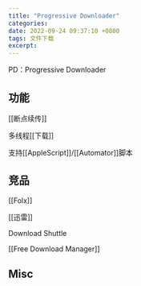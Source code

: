 ```yaml
---
title: "Progressive Downloader"
categories: 
date: 2022-09-24 09:37:10 +0800
tags: 文件下载
excerpt: 
---
```


PD：Progressive Downloader


## 功能

[[断点续传]]

多线程[[下载]]

支持[[AppleScript]]/[[Automator]]脚本


## 竞品

[[Folx]]

[[迅雷]]

Download Shuttle

[[Free Download Manager]]

## Misc


